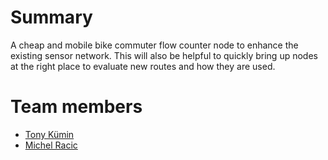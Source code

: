 # Summary
A cheap and mobile bike commuter flow counter node to enhance the existing sensor network. This will also be helpful to quickly bring up nodes at the right place to evaluate new routes and how they are used.

# Team members
- [Tony Kümin](http://kumin.ch)
- [Michel Racic](http://rac.su)
